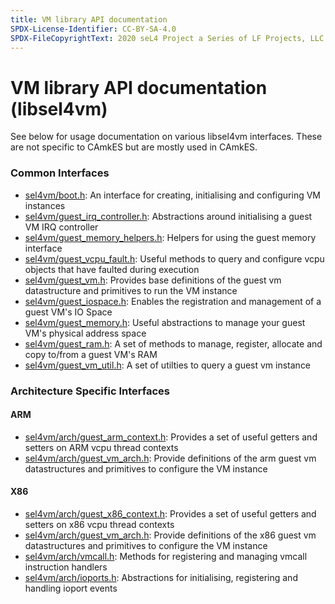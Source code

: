 ```yaml
---
title: VM library API documentation
SPDX-License-Identifier: CC-BY-SA-4.0
SPDX-FileCopyrightText: 2020 seL4 Project a Series of LF Projects, LLC.
---
```


# VM library API documentation (libsel4vm)

See below for usage documentation on various libsel4vm interfaces. These are not
specific to CAmkES but are mostly used in CAmkES.

### Common Interfaces
* [sel4vm/boot.h](api/libsel4vm_boot): An interface for creating, initialising and configuring VM instances
* [sel4vm/guest_irq_controller.h](api/libsel4vm_guest_irq_controller): Abstractions around initialising a guest VM IRQ controller
* [sel4vm/guest_memory_helpers.h](api/libsel4vm_guest_memory_helpers): Helpers for using the guest memory interface
* [sel4vm/guest_vcpu_fault.h](api/libsel4vm_guest_vcpu_fault): Useful methods to query and configure vcpu objects that have faulted during execution
* [sel4vm/guest_vm.h](api/libsel4vm_guest_vm): Provides base definitions of the guest vm datastructure and primitives to run the VM instance
* [sel4vm/guest_iospace.h](api/libsel4vm_guest_iospace):  Enables the registration and management of a guest VM's IO Space
* [sel4vm/guest_memory.h](api/libsel4vm_guest_memory): Useful abstractions to manage your guest VM's physical address space
* [sel4vm/guest_ram.h](api/libsel4vm_guest_ram): A set of methods to manage, register, allocate and copy to/from a guest VM's RAM
* [sel4vm/guest_vm_util.h](api/libsel4vm_guest_vm_util): A set of utilties to query a guest vm instance

### Architecture Specific Interfaces

#### ARM
* [sel4vm/arch/guest_arm_context.h](api/libsel4vm_guest_arm_context): Provides a set of useful getters and setters on ARM vcpu thread contexts
* [sel4vm/arch/guest_vm_arch.h](api/libsel4vm_arm_guest_vm): Provide definitions of the arm guest vm datastructures and primitives to configure the VM instance

#### X86
* [sel4vm/arch/guest_x86_context.h](api/libsel4vm_guest_x86_context): Provides a set of useful getters and setters on x86 vcpu thread contexts
* [sel4vm/arch/guest_vm_arch.h](api/libsel4vm_x86_guest_vm): Provide definitions of the x86 guest vm datastructures and primitives to configure the VM instance
* [sel4vm/arch/vmcall.h](api/libsel4vm_x86_vmcall): Methods for registering and managing vmcall instruction handlers
* [sel4vm/arch/ioports.h](api/libsel4vm_x86_ioports): Abstractions for initialising, registering and handling ioport events
